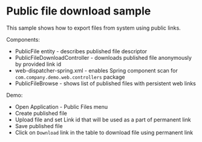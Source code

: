 Public file download sample
===========================

This sample shows how to export files from system using public links.

Components:

* PublicFile entity - describes published file descriptor
* PublicFileDownloadController - downloads published file anonymously by provided link id
* web-dispatcher-spring.xml - enables Spring component scan for `com.company.demo.web.controllers` package
* PublicFileBrowse - shows list of published files with persistent web links

Demo:

* Open Application - Public Files menu
* Create published file
* Upload file and set Link id that will be used as a part of permanent link
* Save published file
* Click on `Download` link in the table to download file using permanent link